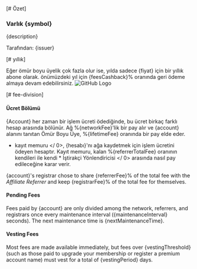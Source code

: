 [# Özet]

### Varlık {symbol}

{description}

Tarafından: {issuer}

[# yıllık]

Eğer ömür boyu üyelik çok fazla olur ise, yılda sadece {fiyat} için bir yıllık abone olarak. önümüzdeki yıl için {feesCashback}% oranında geri ödeme almaya devam edebilirsiniz. ![GitHub Logo](/images/logo.png)

[# fee-division]

#### Ücret Bölümü

{Account} her zaman bir işlem ücreti ödediğinde, bu ücret birkaç farklı hesap arasında bölünür. Ağ %{networkFee}'lik bir pay alır ve {account} alanını tanıtan Ömür Boyu Üye, %{lifetimeFee} oranında bir pay elde eder.

* kayıt memuru </ 0>, {hesabı}'nı ağa kaydetmek için işlem ücretini ödeyen hesaptır. Kayıt memuru, kalan %{referrerTotalFee} oranının kendileri ile kendi * İştirakçi Yönlendiricisi </ 0> arasında nasıl pay edileceğine karar verir.</p> 

{account}'s registrar chose to share {referrerFee}% of the total fee with the *Affiliate Referrer* and keep {registrarFee}% of the total fee for themselves.

#### Pending Fees

Fees paid by {account} are only divided among the network, referrers, and registrars once every maintenance interval ({maintenanceInterval} seconds). The next maintenance time is {nextMaintenanceTime}.

#### Vesting Fees

Most fees are made available immediately, but fees over {vestingThreshold} (such as those paid to upgrade your membership or register a premium account name) must vest for a total of {vestingPeriod} days.